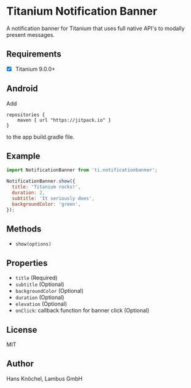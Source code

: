 # Titanium Notification Banner

A notification banner for Titanium that uses full native API's to modally present messages.

## Requirements

- [x] Titanium 9.0.0+

## Android

Add
```
repositories {
    maven { url "https://jitpack.io" }
}
```
to the app build.gradle file.

## Example

```js
import NotificationBanner from 'ti.notificationbanner';

NotificationBanner.show({
  title: 'Titanium rocks!',
  duration: 2,
  subtitle: 'It seriously does',
  backgroundColor: 'green',
});
```

## Methods

- `show(options)`

## Properties

- `title` (Required)
- `subtitle` (Optional)
- `backgroundColor` (Optional)
- `duration` (Optional)
- `elevation` (Optional)
- `onClick`: callback function for banner click (Optional)

## License

MIT

## Author

Hans Knöchel, Lambus GmbH
